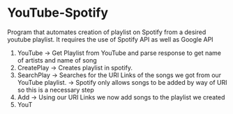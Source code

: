 # YouTube-Spotify
Program that automates creation of playlist on Spotify from a desired youtube playlist.
It requires the use of Spotify API as well as Google API

1. YouTube
 -> Get Playlist from YouTube and parse response to get name of artists and name of song
2. CreatePlay
  -> Creates playlist in spotify.
3. SearchPlay
  -> Searches for the URI Links of the songs we got from our YouTube playlist.
  -> Spotify only allows songs to be added by way of URI so this is a necessary step
4. Add
  -> Using our URI Links we now add songs to the playlist we created
5. YouT
